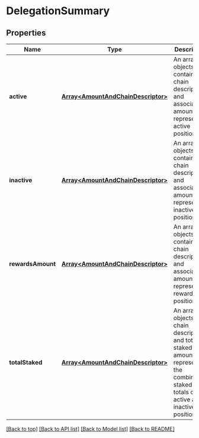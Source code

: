 # DelegationSummary

## Properties

|Name | Type | Description | Notes|
|------------ | ------------- | ------------- | -------------|
|**active** | [**Array&lt;AmountAndChainDescriptor&gt;**](AmountAndChainDescriptor.md) | An array of objects containing chain descriptors and associated amounts, representing active positions. | [default to undefined]|
|**inactive** | [**Array&lt;AmountAndChainDescriptor&gt;**](AmountAndChainDescriptor.md) | An array of objects containing chain descriptors and associated amounts, representing inactive positions. | [default to undefined]|
|**rewardsAmount** | [**Array&lt;AmountAndChainDescriptor&gt;**](AmountAndChainDescriptor.md) | An array of objects containing chain descriptors and associated amounts, representing rewards positions. | [default to undefined]|
|**totalStaked** | [**Array&lt;AmountAndChainDescriptor&gt;**](AmountAndChainDescriptor.md) | An array of objects with chain descriptors and total staked amounts, representing the combined staked totals of active and inactive positions. | [default to undefined]|




[[Back to top]](#) [[Back to API list]](../../README.md#documentation-for-api-endpoints) [[Back to Model list]](../../README.md#documentation-for-models) [[Back to README]](../../README.md)
